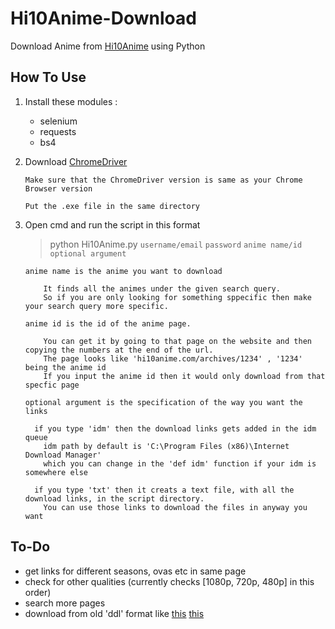 # Hi10Anime-Download

Download Anime from [Hi10Anime](hi10anime.com) using Python


## How To Use

1) Install these modules :
    - selenium
    - requests
    - bs4

2) Download [ChromeDriver](https://sites.google.com/a/chromium.org/chromedriver/)
   ```
   Make sure that the ChromeDriver version is same as your Chrome Browser version

   Put the .exe file in the same directory
   ```
3) Open cmd and run the script in this format

   >python Hi10Anime.py `username/email` `password` `anime name/id` `optional argument`
    ```
    anime name is the anime you want to download
        
        It finds all the animes under the given search query. 
        So if you are only looking for something sppecific then make your search query more specific. 
    
    anime id is the id of the anime page. 
       
        You can get it by going to that page on the website and then copying the numbers at the end of the url.
        The page looks like 'hi10anime.com/archives/1234' , '1234' being the anime id
        If you input the anime id then it would only download from that specfic page

    optional argument is the specification of the way you want the links
      
      if you type 'idm' then the download links gets added in the idm queue
        idm path by default is 'C:\Program Files (x86)\Internet Download Manager'
        which you can change in the 'def idm' function if your idm is somewhere else
      
      if you type 'txt' then it creats a text file, with all the download links, in the script directory.
        You can use those links to download the files in anyway you want
    ```
  
## To-Do

- get links for different seasons, ovas etc in same page
- check for other qualities (currently checks [1080p, 720p, 480p] in this order)
- search more pages
- download from old 'ddl' format like [this](https://hi10anime.com/archives/16951) [this](https://hi10anime.com/archives/44)
